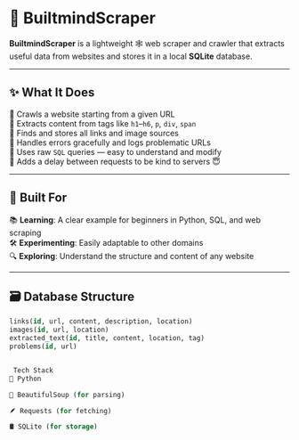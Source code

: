 # 🦋 BuiltmindScraper

**BuiltmindScraper** is a lightweight 🕸️ web scraper and crawler that extracts useful data from websites and stores it in a local **SQLite** database.

---

## ✨ What It Does

🔹 Crawls a website starting from a given URL  
🔹 Extracts content from tags like `h1`–`h6`, `p`, `div`, `span`  
🔹 Finds and stores all links and image sources  
🔹 Handles errors gracefully and logs problematic URLs  
🔹 Uses raw `SQL` queries — easy to understand and modify  
🔹 Adds a delay between requests to be kind to servers 😇

---

## 🧠 Built For

📚 **Learning**: A clear example for beginners in Python, SQL, and web scraping  
🛠️ **Experimenting**: Easily adaptable to other domains  
🔍 **Exploring**: Understand the structure and content of any website

---

## 🗃️ Database Structure

```sql
links(id, url, content, description, location)
images(id, url, location)
extracted_text(id, title, content, location, tag)
problems(id, url)


 Tech Stack
🐍 Python

🍜 BeautifulSoup (for parsing)

🪶 Requests (for fetching)

🛢️ SQLite (for storage)